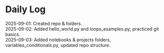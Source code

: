 # Daily Log

2025-09-01: Created repo & folders.  
2025-09-02: Added hello_world.py and loops_examples.py; practiced git basics.  
2025-09-03: Added notebooks & projects folders, variables_conditionals.py, updated repo structure.
